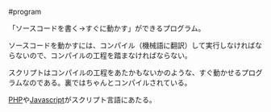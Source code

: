 #program 

「ソースコードを書く→すぐに動かす」ができるプログラム。

ソースコードを動かすには、コンパイル（機械語に翻訳）して実行しなければならないので、コンパイルの工程を踏まなければならない。

スクリプトはコンパイルの工程をあたかもないかのような、すぐ動かせるプログラムなのである。裏ではちゃんとコンパイルされている。

[PHP](PHP.md)や[Javascript](Javascript.md)がスクリプト言語にあたる。
